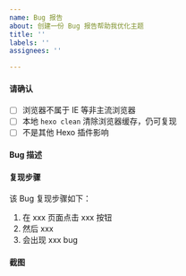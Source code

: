 ```yaml
---
name: Bug 报告
about: 创建一份 Bug 报告帮助我优化主题
title: ''
labels: ''
assignees: ''

---
```


#### 请确认
- [ ] 浏览器不属于 IE 等非主流浏览器 
- [ ] 本地 `hexo clean` 清除浏览器缓存，仍可复现
- [ ] 不是其他 Hexo 插件影响

#### Bug 描述
<!-- 例如，当 xxx 时，xxx 功能不工作，期望是 xxx 能工作，浏览器: Chrome -->
<!-- 如果涉及一些功能配置，最好提供 _config.yml 里相关配置项 -->

#### 复现步骤
该 Bug 复现步骤如下：
1. 在 xxx 页面点击 xxx 按钮
2. 然后 xxx
3. 会出现 xxx bug

<!-- 最好提供部署后能复现的页面地址 -->
#### 截图
